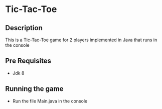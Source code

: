 # Tic-Tac-Toe

## Description

This is a Tic-Tac-Toe game for 2 players implemented in Java that runs in the console

## Pre Requisites

- Jdk 8

## Running the game

- Run the file Main.java in the console
